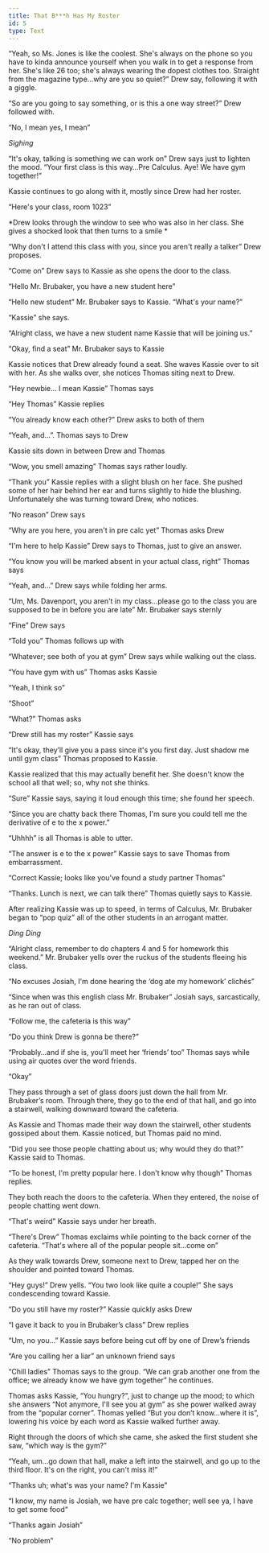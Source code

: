 ```yaml
---
title: That B***h Has My Roster
id: 5
type: Text
---
```


“Yeah, so Ms. Jones is like the coolest. She's always on the phone so you have to kinda announce yourself when you walk in to get a response from her. She's like 26 too; she's always wearing the dopest clothes too. Straight from the magazine type…why are you so quiet?” Drew say, following it with a giggle. 

“So are you going to say something, or is this a one way street?” Drew followed with. 

“No, I mean yes, I mean” 

*Sighing*

“It's okay, talking is something we can work on” Drew says just to lighten the mood. “Your first class is this way…Pre Calculus. Aye! We have gym together!”

Kassie continues to go along with it, mostly since Drew had her roster.

“Here's your class, room 1023”

*Drew looks through the window to see who was also in her class. She gives a shocked look that then turns to a smile *

“Why don't I attend this class with you, since you aren't really a talker” Drew proposes.

“Come on” Drew says to Kassie as she opens the door to the class. 

“Hello Mr. Brubaker, you have a new student here”

“Hello new student” Mr. Brubaker says to Kassie. “What's your name?”

“Kassie” she says.

“Alright class, we have a new student name Kassie that will be joining us.”

“Okay, find a seat” Mr. Brubaker says to Kassie

Kassie notices that Drew already found a seat. She waves Kassie over to sit with her. As she walks over, she notices Thomas siting next to Drew. 

“Hey newbie… I mean Kassie” Thomas says

“Hey Thomas” Kassie replies

“You already know each other?” Drew asks to both of them

“Yeah, and…”. Thomas says to Drew

Kassie sits down in between Drew and Thomas 

“Wow, you smell amazing” Thomas says rather loudly. 

“Thank you” Kassie replies with a slight blush on her face. She pushed some of her hair behind her ear and turns slightly to hide the blushing. Unfortunately she was turning toward Drew, who notices.

“No reason” Drew says

“Why are you here, you aren't in pre calc yet” Thomas asks Drew

“I'm here to help Kassie” Drew says to Thomas, just to give an answer.

“You know you will be marked absent in your actual class, right” Thomas says

“Yeah, and…” Drew says while folding her arms. 

“Um, Ms. Davenport, you aren't in my class…please go to the class you are supposed to be in before you are late” Mr. Brubaker says sternly

“Fine” Drew says

“Told you” Thomas follows up with

“Whatever; see both of you at gym” Drew says while walking out the class.

“You have gym with us” Thomas asks Kassie

“Yeah, I think so”

“Shoot” 

“What?” Thomas asks

“Drew still has my roster” Kassie says

“It's okay, they’ll give you a pass since it's you first day. Just shadow me until gym class” Thomas proposed to Kassie.

Kassie realized that this may actually benefit her. She doesn't know the school all that well; so, why not she thinks.

“Sure” Kassie says, saying it loud enough this time; she found her speech.

“Since you are chatty back there Thomas, I'm sure you could tell me the derivative of e to the x power.”

“Uhhhh” is all Thomas is able to utter. 

“The answer is e to the x power” Kassie says to save Thomas from embarrassment.

“Correct Kassie; looks like you've found a study partner Thomas”

“Thanks. Lunch is next, we can talk there” Thomas quietly says to Kassie.

After realizing Kassie was up to speed, in terms of Calculus, Mr. Brubaker began to “pop quiz” all of the other students in an arrogant matter. 

*Ding Ding*

“Alright class, remember to do chapters 4 and 5 for homework this weekend.” Mr. Brubaker yells over the ruckus of the students fleeing his class.

“No excuses Josiah, I'm done hearing the ‘dog ate my homework’ clichés”

“Since when was this english class Mr. Brubaker” Josiah says, sarcastically, as he ran out of class. 

“Follow me, the cafeteria is this way”

“Do you think Drew is gonna be there?”

“Probably…and if she is, you'll meet her ‘friends’ too” Thomas says while using air quotes over the word friends. 

“Okay”

They pass through a set of glass doors just down the hall from Mr. Brubaker’s room. Through there, they go to the end of that hall, and go into a stairwell, walking downward toward the cafeteria. 

As Kassie and Thomas made their way down the stairwell, other students gossiped about them. Kassie noticed, but Thomas paid no mind. 

“Did you see those people chatting about us; why would they do that?” Kassie said to Thomas.

“To be honest, I'm pretty popular here. I don't know why though” Thomas replies. 

They both reach the doors to the cafeteria. When they entered, the noise of people chatting went down. 

“That's weird” Kassie says under her breath. 

“There's Drew” Thomas exclaims while pointing to the back corner of the cafeteria. “That's where all of the popular people sit…come on”

As they walk towards Drew, someone next to Drew, tapped her on the shoulder and pointed toward Thomas.

“Hey guys!” Drew yells. “You two look like quite a couple!” She says condescending toward Kassie.

“Do you still have my roster?” Kassie quickly asks Drew

“I gave it back to you in Brubaker’s class” Drew replies

“Um, no you…” Kassie says before being cut off by one of Drew’s friends

“Are you calling her a liar” an unknown friend says

“Chill ladies” Thomas says to the group. “We can grab another one from the office; we already know we have gym together” he continues. 

Thomas asks Kassie, “You hungry?”, just to change up the mood; to which she answers “Not anymore, I'll see you at gym” as she power walked away from the “popular corner”. Thomas yelled “But you don’t know…where it is”, lowering his voice by each word as Kassie walked further away.

Right through the doors of which she came, she asked the first student she saw, “which way is the gym?”

“Yeah, um…go down that hall, make a left into the stairwell, and go up to the third floor. It's on the right, you can't miss it!”

“Thanks uh; what's was your name? I'm Kassie”

“I know, my name is Josiah, we have pre calc together; well see ya, I have to get some food“

“Thanks again Josiah”

“No problem”

